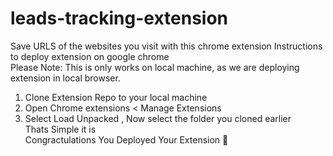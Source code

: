 # leads-tracking-extension
Save URLS of the websites you visit with this chrome extension
Instructions to deploy extension on google chrome <br>
Please Note: This is only works on local machine, as we are deploying extension in local browser.
1) Clone Extension Repo to your local machine 
2) Open Chrome extensions < Manage Extensions
3) Select Load Unpacked , Now select the folder you cloned earlier <br>
Thats Simple it is <br>
Congractulations You Deployed Your Extension 🎉
